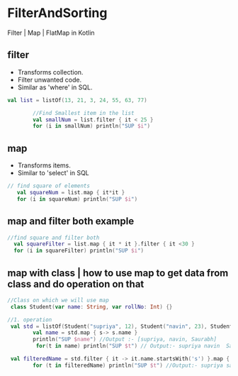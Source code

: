 # FilterAndSorting
Filter | Map | FlatMap  in Kotlin
## filter
- Transforms collection.
- Filter unwanted code.
- Similar as 'where' in SQL.
```kotlin
val list = listOf(13, 21, 3, 24, 55, 63, 77)

        //Find Smallest item in the list
        val smallNum = list.filter { it < 25 }
        for (i in smallNum) println("SUP $i")
```
## map
- Transforms items.
- Similar to 'select' in SQL
```kotlin
// find square of elements
   val squareNum = list.map { it*it }
   for (i in squareNum) println("SUP $i")
```
## map and filter both example
```kotlin
//find square and filter both
  val squareFilter = list.map { it * it }.filter { it <30 }
  for (i in squareFilter) println("SUP $i")
```
## map with class | how to use map to get data from class and do operation on that
```kotlin
//Class on which we will use map 
 class Student(var name: String, var rollNo: Int) {}
```
```kotlin
//1. operation
 val std = listOf(Student("supriya", 12), Student("navin", 23), Student("Saurabh", 11))
        val name = std.map { s-> s.name }
        println("SUP $name") //Output :- [supriya, navin, Saurabh]
         for(t in name) println("SUP $t") // Output:- supriya navin  Saurabh
```
```kotlin
 val filteredName = std.filter { it -> it.name.startsWith('s') }.map { s -> s.name }
        for (t in filteredName) println("SUP $t") //Output:- supriya saurabh
```


